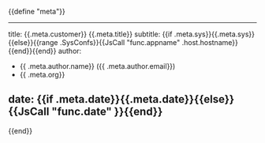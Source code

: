 {{define "meta"}}

---
title: {{.meta.customer}} {{.meta.title}}
subtitle: {{if .meta.sys}}{{.meta.sys}}{{else}}{{range .SysConfs}}{{JsCall "func.appname" .host.hostname}}{{end}}{{end}}
author:
- {{ .meta.author.name}} ({{ .meta.author.email}})
- {{ .meta.org}}

date: {{if .meta.date}}{{.meta.date}}{{else}}{{JsCall "func.date" }}{{end}}
---

{{end}}